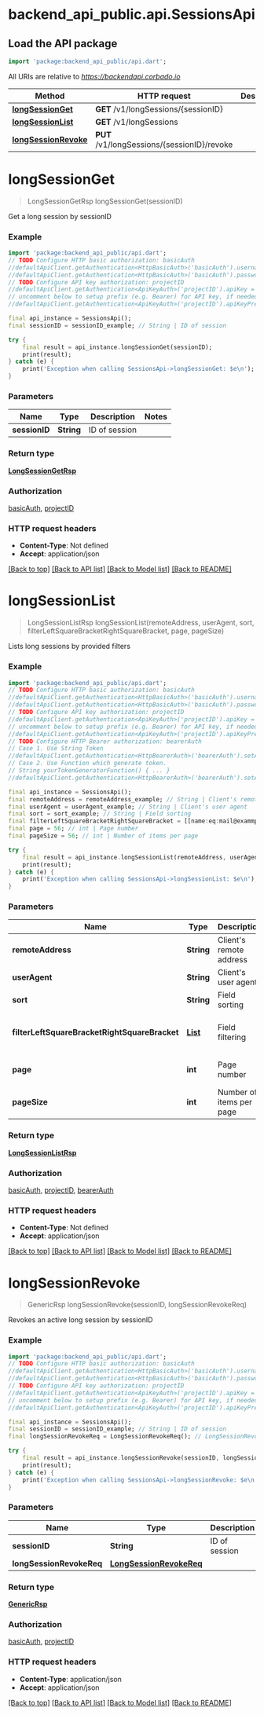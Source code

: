 # backend_api_public.api.SessionsApi

## Load the API package
```dart
import 'package:backend_api_public/api.dart';
```

All URIs are relative to *https://backendapi.corbado.io*

Method | HTTP request | Description
------------- | ------------- | -------------
[**longSessionGet**](SessionsApi.md#longsessionget) | **GET** /v1/longSessions/{sessionID} | 
[**longSessionList**](SessionsApi.md#longsessionlist) | **GET** /v1/longSessions | 
[**longSessionRevoke**](SessionsApi.md#longsessionrevoke) | **PUT** /v1/longSessions/{sessionID}/revoke | 


# **longSessionGet**
> LongSessionGetRsp longSessionGet(sessionID)



Get a long session by sessionID

### Example
```dart
import 'package:backend_api_public/api.dart';
// TODO Configure HTTP basic authorization: basicAuth
//defaultApiClient.getAuthentication<HttpBasicAuth>('basicAuth').username = 'YOUR_USERNAME'
//defaultApiClient.getAuthentication<HttpBasicAuth>('basicAuth').password = 'YOUR_PASSWORD';
// TODO Configure API key authorization: projectID
//defaultApiClient.getAuthentication<ApiKeyAuth>('projectID').apiKey = 'YOUR_API_KEY';
// uncomment below to setup prefix (e.g. Bearer) for API key, if needed
//defaultApiClient.getAuthentication<ApiKeyAuth>('projectID').apiKeyPrefix = 'Bearer';

final api_instance = SessionsApi();
final sessionID = sessionID_example; // String | ID of session

try {
    final result = api_instance.longSessionGet(sessionID);
    print(result);
} catch (e) {
    print('Exception when calling SessionsApi->longSessionGet: $e\n');
}
```

### Parameters

Name | Type | Description  | Notes
------------- | ------------- | ------------- | -------------
 **sessionID** | **String**| ID of session | 

### Return type

[**LongSessionGetRsp**](LongSessionGetRsp.md)

### Authorization

[basicAuth](../README.md#basicAuth), [projectID](../README.md#projectID)

### HTTP request headers

 - **Content-Type**: Not defined
 - **Accept**: application/json

[[Back to top]](#) [[Back to API list]](../README.md#documentation-for-api-endpoints) [[Back to Model list]](../README.md#documentation-for-models) [[Back to README]](../README.md)

# **longSessionList**
> LongSessionListRsp longSessionList(remoteAddress, userAgent, sort, filterLeftSquareBracketRightSquareBracket, page, pageSize)



Lists long sessions by provided filters

### Example
```dart
import 'package:backend_api_public/api.dart';
// TODO Configure HTTP basic authorization: basicAuth
//defaultApiClient.getAuthentication<HttpBasicAuth>('basicAuth').username = 'YOUR_USERNAME'
//defaultApiClient.getAuthentication<HttpBasicAuth>('basicAuth').password = 'YOUR_PASSWORD';
// TODO Configure API key authorization: projectID
//defaultApiClient.getAuthentication<ApiKeyAuth>('projectID').apiKey = 'YOUR_API_KEY';
// uncomment below to setup prefix (e.g. Bearer) for API key, if needed
//defaultApiClient.getAuthentication<ApiKeyAuth>('projectID').apiKeyPrefix = 'Bearer';
// TODO Configure HTTP Bearer authorization: bearerAuth
// Case 1. Use String Token
//defaultApiClient.getAuthentication<HttpBearerAuth>('bearerAuth').setAccessToken('YOUR_ACCESS_TOKEN');
// Case 2. Use Function which generate token.
// String yourTokenGeneratorFunction() { ... }
//defaultApiClient.getAuthentication<HttpBearerAuth>('bearerAuth').setAccessToken(yourTokenGeneratorFunction);

final api_instance = SessionsApi();
final remoteAddress = remoteAddress_example; // String | Client's remote address
final userAgent = userAgent_example; // String | Client's user agent
final sort = sort_example; // String | Field sorting
final filterLeftSquareBracketRightSquareBracket = [[name:eq:mail@exammple.com]]; // List<String> | Field filtering
final page = 56; // int | Page number
final pageSize = 56; // int | Number of items per page

try {
    final result = api_instance.longSessionList(remoteAddress, userAgent, sort, filterLeftSquareBracketRightSquareBracket, page, pageSize);
    print(result);
} catch (e) {
    print('Exception when calling SessionsApi->longSessionList: $e\n');
}
```

### Parameters

Name | Type | Description  | Notes
------------- | ------------- | ------------- | -------------
 **remoteAddress** | **String**| Client's remote address | [optional] 
 **userAgent** | **String**| Client's user agent | [optional] 
 **sort** | **String**| Field sorting | [optional] 
 **filterLeftSquareBracketRightSquareBracket** | [**List<String>**](String.md)| Field filtering | [optional] [default to const []]
 **page** | **int**| Page number | [optional] [default to 1]
 **pageSize** | **int**| Number of items per page | [optional] [default to 10]

### Return type

[**LongSessionListRsp**](LongSessionListRsp.md)

### Authorization

[basicAuth](../README.md#basicAuth), [projectID](../README.md#projectID), [bearerAuth](../README.md#bearerAuth)

### HTTP request headers

 - **Content-Type**: Not defined
 - **Accept**: application/json

[[Back to top]](#) [[Back to API list]](../README.md#documentation-for-api-endpoints) [[Back to Model list]](../README.md#documentation-for-models) [[Back to README]](../README.md)

# **longSessionRevoke**
> GenericRsp longSessionRevoke(sessionID, longSessionRevokeReq)



Revokes an active long session by sessionID

### Example
```dart
import 'package:backend_api_public/api.dart';
// TODO Configure HTTP basic authorization: basicAuth
//defaultApiClient.getAuthentication<HttpBasicAuth>('basicAuth').username = 'YOUR_USERNAME'
//defaultApiClient.getAuthentication<HttpBasicAuth>('basicAuth').password = 'YOUR_PASSWORD';
// TODO Configure API key authorization: projectID
//defaultApiClient.getAuthentication<ApiKeyAuth>('projectID').apiKey = 'YOUR_API_KEY';
// uncomment below to setup prefix (e.g. Bearer) for API key, if needed
//defaultApiClient.getAuthentication<ApiKeyAuth>('projectID').apiKeyPrefix = 'Bearer';

final api_instance = SessionsApi();
final sessionID = sessionID_example; // String | ID of session
final longSessionRevokeReq = LongSessionRevokeReq(); // LongSessionRevokeReq | 

try {
    final result = api_instance.longSessionRevoke(sessionID, longSessionRevokeReq);
    print(result);
} catch (e) {
    print('Exception when calling SessionsApi->longSessionRevoke: $e\n');
}
```

### Parameters

Name | Type | Description  | Notes
------------- | ------------- | ------------- | -------------
 **sessionID** | **String**| ID of session | 
 **longSessionRevokeReq** | [**LongSessionRevokeReq**](LongSessionRevokeReq.md)|  | [optional] 

### Return type

[**GenericRsp**](GenericRsp.md)

### Authorization

[basicAuth](../README.md#basicAuth), [projectID](../README.md#projectID)

### HTTP request headers

 - **Content-Type**: application/json
 - **Accept**: application/json

[[Back to top]](#) [[Back to API list]](../README.md#documentation-for-api-endpoints) [[Back to Model list]](../README.md#documentation-for-models) [[Back to README]](../README.md)


